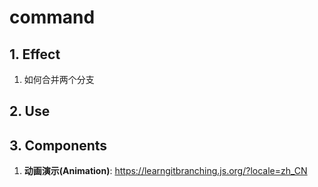 # command

## 1. **Effect**

1. 如何合并两个分支

## 2. **Use**

## 3. **Components**

1. **动画演示(Animation)**: <https://learngitbranching.js.org/?locale=zh_CN>
